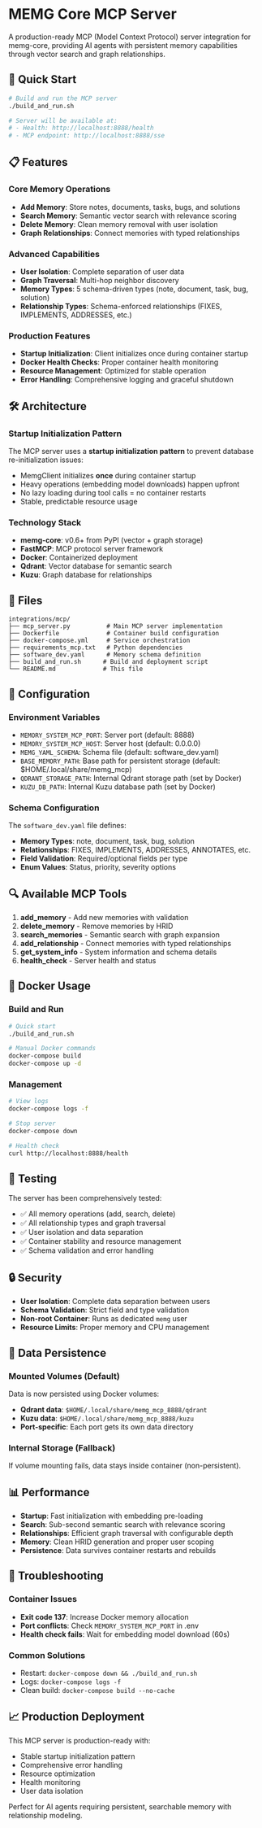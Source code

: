 # MEMG Core MCP Server

A production-ready MCP (Model Context Protocol) server integration for memg-core, providing AI agents with persistent memory capabilities through vector search and graph relationships.

## 🚀 Quick Start

```bash
# Build and run the MCP server
./build_and_run.sh

# Server will be available at:
# - Health: http://localhost:8888/health
# - MCP endpoint: http://localhost:8888/sse
```

## 📋 Features

### Core Memory Operations
- **Add Memory**: Store notes, documents, tasks, bugs, and solutions
- **Search Memory**: Semantic vector search with relevance scoring
- **Delete Memory**: Clean memory removal with user isolation
- **Graph Relationships**: Connect memories with typed relationships

### Advanced Capabilities
- **User Isolation**: Complete separation of user data
- **Graph Traversal**: Multi-hop neighbor discovery
- **Memory Types**: 5 schema-driven types (note, document, task, bug, solution)
- **Relationship Types**: Schema-enforced relationships (FIXES, IMPLEMENTS, ADDRESSES, etc.)

### Production Features
- **Startup Initialization**: Client initializes once during container startup
- **Docker Health Checks**: Proper container health monitoring
- **Resource Management**: Optimized for stable operation
- **Error Handling**: Comprehensive logging and graceful shutdown

## 🛠️ Architecture

### Startup Initialization Pattern
The MCP server uses a **startup initialization pattern** to prevent database re-initialization issues:

- MemgClient initializes **once** during container startup
- Heavy operations (embedding model downloads) happen upfront
- No lazy loading during tool calls = no container restarts
- Stable, predictable resource usage

### Technology Stack
- **memg-core**: v0.6+ from PyPI (vector + graph storage)
- **FastMCP**: MCP protocol server framework
- **Docker**: Containerized deployment
- **Qdrant**: Vector database for semantic search
- **Kuzu**: Graph database for relationships

## 📁 Files

```
integrations/mcp/
├── mcp_server.py          # Main MCP server implementation
├── Dockerfile             # Container build configuration
├── docker-compose.yml     # Service orchestration
├── requirements_mcp.txt   # Python dependencies
├── software_dev.yaml      # Memory schema definition
├── build_and_run.sh      # Build and deployment script
└── README.md             # This file
```

## 🔧 Configuration

### Environment Variables
- `MEMORY_SYSTEM_MCP_PORT`: Server port (default: 8888)
- `MEMORY_SYSTEM_MCP_HOST`: Server host (default: 0.0.0.0)
- `MEMG_YAML_SCHEMA`: Schema file (default: software_dev.yaml)
- `BASE_MEMORY_PATH`: Base path for persistent storage (default: $HOME/.local/share/memg_mcp)
- `QDRANT_STORAGE_PATH`: Internal Qdrant storage path (set by Docker)
- `KUZU_DB_PATH`: Internal Kuzu database path (set by Docker)

### Schema Configuration
The `software_dev.yaml` file defines:
- **Memory Types**: note, document, task, bug, solution
- **Relationships**: FIXES, IMPLEMENTS, ADDRESSES, ANNOTATES, etc.
- **Field Validation**: Required/optional fields per type
- **Enum Values**: Status, priority, severity options

## 🔍 Available MCP Tools

1. **add_memory** - Add new memories with validation
2. **delete_memory** - Remove memories by HRID
3. **search_memories** - Semantic search with graph expansion
4. **add_relationship** - Connect memories with typed relationships
5. **get_system_info** - System information and schema details
6. **health_check** - Server health and status

## 🐳 Docker Usage

### Build and Run
```bash
# Quick start
./build_and_run.sh

# Manual Docker commands
docker-compose build
docker-compose up -d
```

### Management
```bash
# View logs
docker-compose logs -f

# Stop server
docker-compose down

# Health check
curl http://localhost:8888/health
```

## 🧪 Testing

The server has been comprehensively tested:

- ✅ All memory operations (add, search, delete)
- ✅ All relationship types and graph traversal
- ✅ User isolation and data separation
- ✅ Container stability and resource management
- ✅ Schema validation and error handling

## 🔒 Security

- **User Isolation**: Complete data separation between users
- **Schema Validation**: Strict field and type validation
- **Non-root Container**: Runs as dedicated `memg` user
- **Resource Limits**: Proper memory and CPU management

## 💾 Data Persistence

### Mounted Volumes (Default)
Data is now persisted using Docker volumes:
- **Qdrant data**: `$HOME/.local/share/memg_mcp_8888/qdrant`
- **Kuzu data**: `$HOME/.local/share/memg_mcp_8888/kuzu`
- **Port-specific**: Each port gets its own data directory

### Internal Storage (Fallback)
If volume mounting fails, data stays inside container (non-persistent).

## 📊 Performance

- **Startup**: Fast initialization with embedding pre-loading
- **Search**: Sub-second semantic search with relevance scoring
- **Relationships**: Efficient graph traversal with configurable depth
- **Memory**: Clean HRID generation and proper user scoping
- **Persistence**: Data survives container restarts and rebuilds

## 🚨 Troubleshooting

### Container Issues
- **Exit code 137**: Increase Docker memory allocation
- **Port conflicts**: Check `MEMORY_SYSTEM_MCP_PORT` in .env
- **Health check fails**: Wait for embedding model download (60s)

### Common Solutions
- Restart: `docker-compose down && ./build_and_run.sh`
- Logs: `docker-compose logs -f`
- Clean build: `docker-compose build --no-cache`

## 📈 Production Deployment

This MCP server is production-ready with:
- Stable startup initialization pattern
- Comprehensive error handling
- Resource optimization
- Health monitoring
- User data isolation

Perfect for AI agents requiring persistent, searchable memory with relationship modeling.
